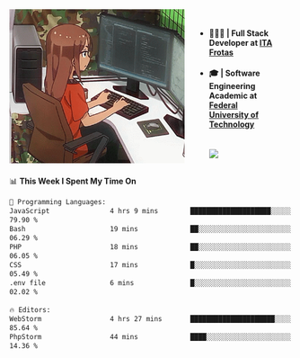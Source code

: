 
<body >
  <div style="display: flex; width: auto; margin-right: 30px ">
    <img align="right" width="312" height="274" style="padding-right:20px; " src="assets/umiko.gif" alt="Computer man" />
    <ul style="flex: 1;">
      <li><h4>🧑🏽‍💻 | Full Stack Developer at <a href="https://itafrotas.com//">ITA Frotas</a></h4></li>
      <li><h4>🎓 | Software Engineering Academic at <a href="http://www.utfpr.edu.br/">Federal University of Technology</a></h4></li>
      <br/>
      <a href="https://skillicons.dev">
        <img src="https://skillicons.dev/icons?i=ts,react,nodejs,go,swift,js,adonis,postgres,c,heroku,gradle,firebase,flutter,docker,aws,java,redis,kubernetes&theme=light&&perline=6 " />
      </a>
    </ul>  
    <br/>
  </div>
</body>


<!--START_SECTION:waka-->
📊 **This Week I Spent My Time On** 

```text
💬 Programming Languages: 
JavaScript               4 hrs 9 mins        ████████████████████░░░░░   79.90 % 
Bash                     19 mins             ██░░░░░░░░░░░░░░░░░░░░░░░   06.29 % 
PHP                      18 mins             ██░░░░░░░░░░░░░░░░░░░░░░░   06.05 % 
CSS                      17 mins             █░░░░░░░░░░░░░░░░░░░░░░░░   05.49 % 
.env file                6 mins              █░░░░░░░░░░░░░░░░░░░░░░░░   02.02 % 

🔥 Editors: 
WebStorm                 4 hrs 27 mins       █████████████████████░░░░   85.64 % 
PhpStorm                 44 mins             ████░░░░░░░░░░░░░░░░░░░░░   14.36 % 
```


<!--END_SECTION:waka-->

<!--
**danielr0d/danielr0d** is a ✨ _special_ ✨ repository because its `README.md` (this file) appears on your GitHub profile.

Here are some ideas to get you started:

- 🔭 I’m currently working on ...
- 🌱 I’m currently learning ...
- 👯 I’m looking to collaborate on ...
- 🤔 I’m looking for help with ...
- 💬 Ask me about ...
- 📫 How to reach me: ...
- 😄 Pronouns: ...
- ⚡ Fun fact: ...
-->
